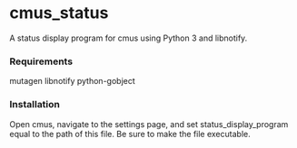 # cmus_status
A status display program for cmus using Python 3 and libnotify.

### Requirements

mutagen
libnotify
python-gobject

### Installation
Open cmus, navigate to the settings page, and set status_display_program equal to the path of this file.  Be sure to make the file executable.
